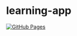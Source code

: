 # learning-app

[![GitHub Pages](https://img.shields.io/static/v1?label=GitHub+Pages&message=+&color=brightgreen&logo=github)](https://KH-WebApp.github.io/learning-app/)
